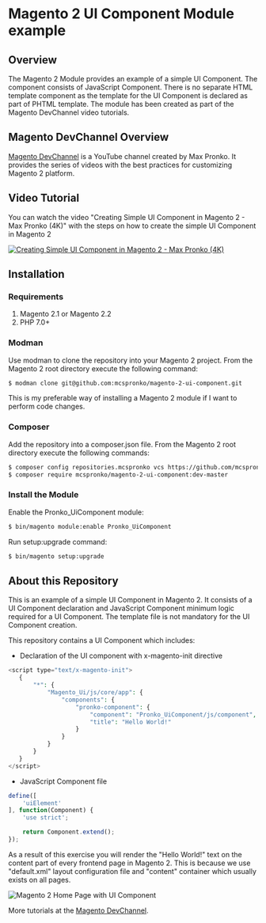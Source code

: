 # Magento 2 UI Component Module example

## Overview
The Magento 2 Module provides an example of a simple UI Component. The component consists of JavaScript Component. There is no separate HTML template component as the template for the UI Component is declared as part of PHTML template. The module has been created as part of the Magento DevChannel video tutorials.

## Magento DevChannel Overview
[Magento DevChannel](https://www.youtube.com/maxpronko) is a YouTube channel created by Max Pronko. It provides the series of videos with the best practices for customizing Magento 2 platform.

## Video Tutorial
You can watch the video "Creating Simple UI Component in Magento 2 - Max Pronko (4K)" with the steps on how to create the simple UI Component in Magento 2

[![Creating Simple UI Component in Magento 2 - Max Pronko (4K)](https://img.youtube.com/vi/3S0bA87p_gI/0.jpg)](https://www.youtube.com/watch?v=3S0bA87p_gI)

## Installation

### Requirements
1. Magento 2.1 or Magento 2.2
2. PHP 7.0+

### Modman
Use modman to clone the repository into your Magento 2 project. From the Magento 2 root directory execute the following command:
```bash
$ modman clone git@github.com:mcspronko/magento-2-ui-component.git
```

This is my preferable way of installing a Magento 2 module if I want to perform code changes.

### Composer
Add the repository into a composer.json file. From the Magento 2 root directory execute the following commands:
```bash
$ composer config repositories.mcspronko vcs https://github.com/mcspronko/magento-2-ui-component
$ composer require mcspronko/magento-2-ui-component:dev-master
```
### Install the Module
Enable the Pronko_UiComponent module:
```bash
$ bin/magento module:enable Pronko_UiComponent
```

Run setup:upgrade command:
```bash
$ bin/magento setup:upgrade
```

## About this Repository
This is an example of a simple UI Component in Magento 2. It consists of a UI Component declaration and JavaScript Component minimum logic required for a UI Component. The template file is not mandatory for the UI Component creation.

This repository contains a UI Component which includes:
* Declaration of the UI component with x-magento-init directive

```php
<script type="text/x-magento-init">
   {
       "*": {
           "Magento_Ui/js/core/app": {
               "components": {
                   "pronko-component": {
                       "component": "Pronko_UiComponent/js/component",
                       "title": "Hello World!"
                   }
               }
           }
       }
   }
</script>
```

* JavaScript Component file
```javascript
define([
    'uiElement'
], function(Component) {
    'use strict';

    return Component.extend();
});
```

As a result of this exercise you will render the "Hello World!" text on the content part of every frontend page in Magento 2. This is because we use "default.xml" layout configuration file and "content" container which usually exists on all pages. 

![Magento 2 Home Page with UI Component](https://github.com/mcspronko/magento-2-ui-component/blob/master/docs/simple-ui-component-magento-devchannel.png)

More tutorials at the [Magento DevChannel](https://www.youtube.com/maxpronko).
